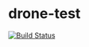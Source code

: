 # drone-test

[![Build Status](https://cloud.drone.io/api/badges/pravin120993/drone-test/status.svg)](https://cloud.drone.io/pravin120993/drone-test)
